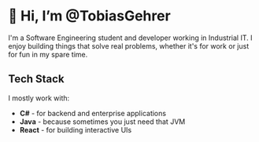 # 👋 Hi, I’m @TobiasGehrer

I'm a Software Engineering student and developer working in Industrial IT. I enjoy building things that solve real problems, whether it's for work or just for fun in my spare time.

## Tech Stack

I mostly work with:
- **C#** - for backend and enterprise applications
- **Java** - because sometimes you just need that JVM
- **React** - for building interactive UIs
